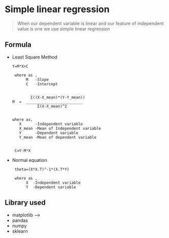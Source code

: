 # Simple linear regression 
> When our dependent variable  is  linear  and our feature of independent value is one we use simple linear regression
## Formula 
 - Least Square Method

       Y=M*X+C
        
        where as ,
             M   -Slope
             C   -Intercept
    
    
               Σ((X-X_mean)*(Y-Y_mean)) 
       M  =  _________________________ 
                  Σ(X-X_mean)^2 
             
             
       where as,
          X      -Independent variable 
          X_mean -Mean of Independent variable 
          Y      -Dependent variable 
          Y_mean -Mean of dependent variable 


        C=Y-M*X
     
     
  - Normal equation
         
         theta=(X*X.T)^-1*(X.T*Y)
         
         where as ,
              X  -Independent variable 
              Y  -Dependent variable 
## Library used
   - matplotlib -->
   - pandas
   - numpy
   - sklearn
      
